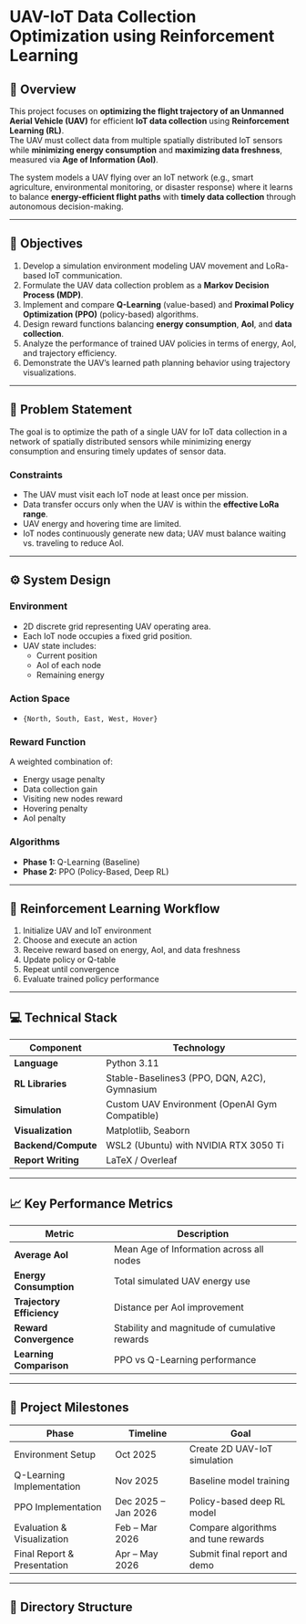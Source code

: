 # UAV-IoT Data Collection Optimization using Reinforcement Learning

## 📘 Overview

This project focuses on **optimizing the flight trajectory of an Unmanned Aerial Vehicle (UAV)** for efficient **IoT data collection** using **Reinforcement Learning (RL)**.  
The UAV must collect data from multiple spatially distributed IoT sensors while **minimizing energy consumption** and **maximizing data freshness**, measured via **Age of Information (AoI)**.

The system models a UAV flying over an IoT network (e.g., smart agriculture, environmental monitoring, or disaster response) where it learns to balance **energy-efficient flight paths** with **timely data collection** through autonomous decision-making.

---

## 🎯 Objectives

1. Develop a simulation environment modeling UAV movement and LoRa-based IoT communication.  
2. Formulate the UAV data collection problem as a **Markov Decision Process (MDP)**.  
3. Implement and compare **Q-Learning** (value-based) and **Proximal Policy Optimization (PPO)** (policy-based) algorithms.  
4. Design reward functions balancing **energy consumption**, **AoI**, and **data collection**.  
5. Analyze the performance of trained UAV policies in terms of energy, AoI, and trajectory efficiency.  
6. Demonstrate the UAV’s learned path planning behavior using trajectory visualizations.

---

## 🧭 Problem Statement

The goal is to optimize the path of a single UAV for IoT data collection in a network of spatially distributed sensors while minimizing energy consumption and ensuring timely updates of sensor data.

### Constraints
- The UAV must visit each IoT node at least once per mission.
- Data transfer occurs only when the UAV is within the **effective LoRa range**.
- UAV energy and hovering time are limited.
- IoT nodes continuously generate new data; UAV must balance waiting vs. traveling to reduce AoI.

---

## ⚙️ System Design

### Environment
- 2D discrete grid representing UAV operating area.
- Each IoT node occupies a fixed grid position.
- UAV state includes:
  - Current position  
  - AoI of each node  
  - Remaining energy  

### Action Space
- `{North, South, East, West, Hover}`

### Reward Function
A weighted combination of:
- Energy usage penalty  
- Data collection gain  
- Visiting new nodes reward  
- Hovering penalty  
- AoI penalty  

### Algorithms
- **Phase 1:** Q-Learning (Baseline)  
- **Phase 2:** PPO (Policy-Based, Deep RL)  

---

## 🧠 Reinforcement Learning Workflow

1. Initialize UAV and IoT environment  
2. Choose and execute an action  
3. Receive reward based on energy, AoI, and data freshness  
4. Update policy or Q-table  
5. Repeat until convergence  
6. Evaluate trained policy performance  

---

## 💻 Technical Stack

| Component | Technology |
|------------|-------------|
| **Language** | Python 3.11 |
| **RL Libraries** | Stable-Baselines3 (PPO, DQN, A2C), Gymnasium |
| **Simulation** | Custom UAV Environment (OpenAI Gym Compatible) |
| **Visualization** | Matplotlib, Seaborn |
| **Backend/Compute** | WSL2 (Ubuntu) with NVIDIA RTX 3050 Ti |
| **Report Writing** | LaTeX / Overleaf |

---

## 📈 Key Performance Metrics

| Metric | Description |
|--------|-------------|
| **Average AoI** | Mean Age of Information across all nodes |
| **Energy Consumption** | Total simulated UAV energy use |
| **Trajectory Efficiency** | Distance per AoI improvement |
| **Reward Convergence** | Stability and magnitude of cumulative rewards |
| **Learning Comparison** | PPO vs Q-Learning performance |

---

## 📅 Project Milestones

| Phase | Timeline | Goal |
|--------|-----------|------|
| Environment Setup | Oct 2025 | Create 2D UAV-IoT simulation |
| Q-Learning Implementation | Nov 2025 | Baseline model training |
| PPO Implementation | Dec 2025 – Jan 2026 | Policy-based deep RL model |
| Evaluation & Visualization | Feb – Mar 2026 | Compare algorithms and tune rewards |
| Final Report & Presentation | Apr – May 2026 | Submit final report and demo |

---

## 🧩 Directory Structure

